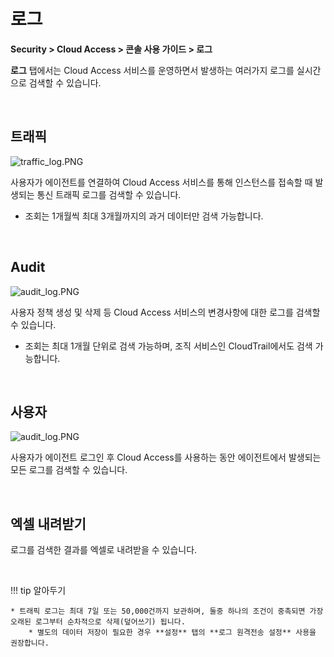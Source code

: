 # 로그

**Security > Cloud Access > 콘솔 사용 가이드 > 로그**

**로그** 탭에서는 Cloud Access 서비스를 운영하면서 발생하는 여러가지 로그를 실시간으로 검색할 수 있습니다.

<br>

## 트래픽

![traffic_log.PNG](https://kr1-api-object-storage.nhncloudservice.com/v1/AUTH_2acdfabf4efe4efc8a04c00b348110c9/cdn_origin/prod_cloud_access/2025.06.24/traffic_log.png)

사용자가 에이전트를 연결하여 Cloud Access 서비스를 통해 인스턴스를 접속할 때 발생되는 통신 트래픽 로그를 검색할 수 있습니다.
* 조회는 1개월씩 최대 3개월까지의 과거 데이터만 검색 가능합니다.

<br>

## Audit

![audit_log.PNG](https://kr1-api-object-storage.nhncloudservice.com/v1/AUTH_2acdfabf4efe4efc8a04c00b348110c9/cdn_origin/prod_cloud_access/2025.06.24/audit_log.png)

사용자 정책 생성 및 삭제 등 Cloud Access 서비스의 변경사항에 대한 로그를 검색할 수 있습니다.
* 조회는 최대 1개월 단위로 검색 가능하며, 조직 서비스인 CloudTrail에서도 검색 가능합니다.

<br>

## 사용자

![audit_log.PNG](https://kr1-api-object-storage.nhncloudservice.com/v1/AUTH_2acdfabf4efe4efc8a04c00b348110c9/cdn_origin/prod_cloud_access/2025.06.24/user_log.png)

사용자가 에이전트 로그인 후 Cloud Access를 사용하는 동안 에이전트에서 발생되는 모든 로그를 검색할 수 있습니다.

<br>

## 엑셀 내려받기

로그를 검색한 결과를 엑셀로 내려받을 수 있습니다.

<br>

!!! tip 알아두기

    * 트래픽 로그는 최대 7일 또는 50,000건까지 보관하며, 둘중 하나의 조건이 중촉되면 가장 오래된 로그부터 순차적으로 삭제(덮어쓰기) 됩니다.
        * 별도의 데이터 저장이 필요한 경우 **설정** 탭의 **로그 원격전송 설정** 사용을 권장합니다.
